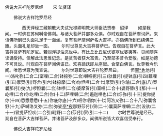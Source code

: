   佛说大吉祥陀罗尼经
　　宋 法贤译




　　佛说大吉祥陀罗尼经

　　　　西天译经三藏朝散大夫试光禄卿明教大师臣法贤奉　诏译
　　如是我闻。一时佛在苏珂嚩帝佛刹。与诸大菩萨并部多众俱。尔时观自在菩萨摩诃萨。来诣佛所到已头面礼足于一面坐。复有菩萨摩诃萨名大吉祥。亦诣佛所到已绕佛三匝。头面礼足却坐一面。
　　尔时世尊见大吉祥菩萨已。告观自在菩萨言。此大吉祥菩萨有陀罗尼。若阎浮提浊恶世中。有比丘比丘尼优婆塞优婆夷等。见闻随喜读诵受持。信解此法思惟记念。是贫苦者获大富贵。乃至部多普令爱敬。如是功德不可具说。时观自在菩萨闻佛语已。欢喜踊跃即从座起。合掌白佛言。世尊我今乐闻。唯愿世尊为我宣说。
　　尔时世尊即说大吉祥陀罗尼曰。
　　怛[寧*也](切身下同)他(引一)洛叱弥(二合二)室哩(二合)钵捺弥(二合)嚩呬抳(引三)驮曩(引)提钵底(引四)藕哩(引五)摩贺(引)野舍(引六)钵捺摩(二合)你怛哩(二合七)摩贺(引)你喻(二合)底(八)案曩那(引)曳(九)啰怛曩(二合)钵啰(二合)婆摩贺(引)室哩(二合十)婆野替(引)那(十一)屹哩(二合)你屹哩(二合)你(十二)萨哩嚩(二合)遏迦哩也(二合)烁弥(引十三)提你提你(十四)悉悉悉悉(十五)你底你底(十六)呬你呬你(十七)阿洛叉弥(二合十八)弥曩舍野(十九)萨嚩洛叉弥(二合)弥娑[亭*夜](切身引)那野莎(引)贺(二十)曩莫萨哩嚩(二合)没驮(二十一)冒提萨怛吠(二合引)毗野(二合)莎(引)贺(引二十二)
　　尔时世尊说是经已。观自在菩萨大吉祥菩萨。并诸菩萨及部多众。闻佛所说皆大欢喜信受奉行。

　　佛说大吉祥陀罗尼经


